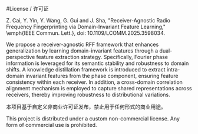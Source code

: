 #License / 许可证

Z. Cai, Y. Yin, Y. Wang, G. Gui and J. Sha, "Receiver-Agnostic Radio Frequency Fingerprinting via Domain-Invariant Feature Learning," \emph{IEEE Commun. Lett.}, doi: 10.1109/LCOMM.2025.3598034.

We propose a receiver-agnostic RFF framework that enhances generalization by learning domain-invariant features through a dual-perspective feature extraction strategy. Specifically, Fourier phase information is leveraged for its semantic stability and robustness to domain shifts. A knowledge distillation framework is introduced to extract intra-domain invariant features from the phase component, ensuring feature consistency within each receiver. In addition, a cross-domain correlation alignment mechanism is employed to capture shared representations across receivers, thereby improving robustness to distributional variations.

本项目基于自定义非商业许可证发布，禁止用于任何形式的商业用途。

This project is distributed under a custom non-commercial license. Any form of commercial use is prohibited.
